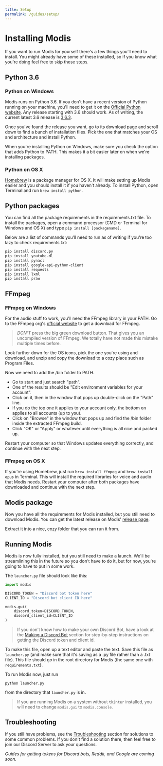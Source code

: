 ```yaml
---
title: Setup
permalink: /guides/setup/
---
```

# Installing Modis

If you want to run Modis for yourself there's a few things you'll need to install. You might already have some of these installed, so if you know what you're doing feel free to skip those steps.

## Python 3.6

### Python on Windows

Modis runs on Python 3.6. If you don't have a recent version of Python running on your machine, you'll need to get it on the [Official Python website](https://www.python.org/downloads/release).
Any release starting with 3.6 should work.
As of writing, the current latest 3.6 release is [3.6.3](https://www.python.org/downloads/release/python-363/).

Once you've found the release you want, go to its download page and scroll down to find a bunch of installation files.
Pick the one that matches your OS and architecture and install Python.

When you're installing Python on Windows, make sure you check the option that adds Python to PATH. This makes it a bit easier later on when we're installing packages.

### Python on OS X

[Homebrew](https://brew.sh/) is a package manager for OS X. It will make setting up Modis easier and you should install it if you haven't already. To install Python, open Terminal and run `brew install python`.

## Python packages

You can find all the package requirements in the requirements.txt file.
To install the packages, open a command processor (CMD or Terminal for Windows and OS X) and type `pip install [packagename]`.

Below are a list of commands you'll need to run as of writing if you're too lazy to check requirements.txt:

```sh
pip install discord.py
pip install youtube-dl
pip install pynacl
pip install google-api-python-client
pip install requests
pip install lxml
pip install praw
```

## FFmpeg

### FFmpeg on Windows

For the audio stuff to work, you'll need the FFmpeg library in your PATH.
Go to the FFmpeg org's [official website](https://www.ffmpeg.org/download.html) to get a download for FFmpeg.

> *DON'T* press the big green download button. That gives you an uncompiled version of FFmpeg. We totally have not made this mistake multiple times before.

Look further down for the OS icons, pick the one you're using and download, and unzip and copy the download to a cozy place such as Program Files.

Now we need to add the /bin folder to PATH.

- Go to start and just search "path".
- One of the results should be "Edit environment variables for your account".
- Click on it, then in the window that pops up double-click on the "Path" line.
- If you do the top one it applies to your account only, the bottom on applies to all accounts (up to you).
- Click on "Browse" in the window that pops up and find the /bin folder inside the extracted FFmpeg build.
- Click "OK" or "Apply" or whatever until everything is all nice and packed up.

Restart your computer so that Windows updates everything correctly, and continue with the next step.

### FFmpeg on OS X

If you're using Homebrew, just run `brew install ffmpeg` and `brew install opus` in Terminal. This will install the required libraries for voice and audio that Modis needs. Restart your computer after both packages have downloaded and continue with the next step.

## Modis package

Now you have all the requirements for Modis installed, but you still need to download Modis. You can get the latest release on Modis' [release page](https://github.com/Infraxion/modis/releases).

Extract it into a nice, cozy folder that you can run it from.

## Running Modis

Modis is now fully installed, but you still need to make a launch.
We'll be streamlining this in the future so you don't have to do it, but for now, you're going to have to put in some work.

The `launcher.py` file should look like this:

```python
import modis

DISCORD_TOKEN = "Discord bot token here"
CLIENT_ID = "Discord bot client ID here"

modis.gui(
    discord_token=DISCORD_TOKEN,
    discord_client_id=CLIENT_ID
)
```

> If you don't know how to make your own Discord Bot, have a look at the [Making a Discord Bot](./api-keys.md#making-a-discord-bot) section for step-by-step instructions on getting the Discord token and client id.

To make this file, open up a text editor and paste the text. Save this file as `launcher.py` (and make sure that it's saving as a .py file rather than a .txt file). This file should go in the root directory for Modis (the same one with `requirements.txt`).

To run Modis now, just run

```command
python launcher.py
```

from the directory that `launcher.py` is in.

> If you are running Modis on a system without `tkinter` installed, you will need to change `modis.gui` to `modis.console`.

## Troubleshooting

If you still have problems, see the [Troubleshooting](../documentation/troubleshooting.md) section for solutions to some common problems. If you don't find a solution there, then feel free to join our Discord Server to ask your questions.

*Guides for getting tokens for Discord bots, Reddit, and Google are coming soon.*
